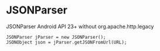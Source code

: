 # JSONParser
JSONParser Android API 23+ without org.apache.http.legacy

```
JSONParser jParser = new JSONParser();
JSONObject json = jParser.getJSONFromUrl(URL);
```